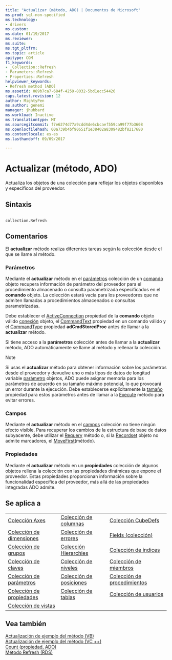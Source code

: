 ```yaml
---
title: "Actualizar (método, ADO) | Documentos de Microsoft"
ms.prod: sql-non-specified
ms.technology:
- drivers
ms.custom: 
ms.date: 01/19/2017
ms.reviewer: 
ms.suite: 
ms.tgt_pltfrm: 
ms.topic: article
apitype: COM
f1_keywords:
- _Collection::Refresh
- Parameters::Refresh
- Properties::Refresh
helpviewer_keywords:
- Refresh method [ADO]
ms.assetid: 089b7ca7-684f-4259-8032-5bd1ecc54426
caps.latest.revision: 12
author: MightyPen
ms.author: genemi
manager: jhubbard
ms.workload: Inactive
ms.translationtype: MT
ms.sourcegitcommit: f7e6274d77a9cdd4de6cbcaef559ca99f77b3608
ms.openlocfilehash: 00a739b4bf90651f1e38402a8309482bf8217680
ms.contentlocale: es-es
ms.lasthandoff: 09/09/2017

---
```

# <a name="refresh-method-ado"></a>Actualizar (método, ADO)
Actualiza los objetos de una colección para reflejar los objetos disponibles y específicos del proveedor.  
  
## <a name="syntax"></a>Sintaxis  
  
```  
  
collection.Refresh  
```  
  
## <a name="remarks"></a>Comentarios  
 El **actualizar** método realiza diferentes tareas según la colección desde el que se llame al método.  
  
### <a name="parameters"></a>Parámetros  
 Mediante el **actualizar** método en el [parámetros](../../../ado/reference/ado-api/parameters-collection-ado.md) colección de un [comando](../../../ado/reference/ado-api/command-object-ado.md) objeto recupera información de parámetro del proveedor para el procedimiento almacenado o consulta parametrizada especificados en el **comando** objeto. La colección estará vacía para los proveedores que no admiten llamadas a procedimientos almacenados o consultas parametrizadas.  
  
 Debe establecer el [ActiveConnection](../../../ado/reference/ado-api/activeconnection-property-ado.md) propiedad de la **comando** objeto válido [conexión](../../../ado/reference/ado-api/connection-object-ado.md) objeto, el [CommandText](../../../ado/reference/ado-api/commandtext-property-ado.md) propiedad en un comando válido y el [CommandType](../../../ado/reference/ado-api/commandtype-property-ado.md) propiedad **adCmdStoredProc** antes de llamar a la **actualizar** método.  
  
 Si tiene acceso a la **parámetros** colección antes de llamar a la **actualizar** método, ADO automáticamente se llame al método y rellenar la colección.  
  
> [!NOTE]
>  Si usas el **actualizar** método para obtener información sobre los parámetros desde el proveedor y devuelve uno o más tipos de datos de longitud variable [parámetro](../../../ado/reference/ado-api/parameter-object.md) objetos, ADO puede asignar memoria para los parámetros de acuerdo en su tamaño máximo potencial, lo que provocará un error durante la ejecución. Debe establecerse explícitamente la [tamaño](../../../ado/reference/ado-api/size-property-ado-parameter.md) propiedad para estos parámetros antes de llamar a la [Execute](../../../ado/reference/ado-api/execute-method-ado-command.md) método para evitar errores.  
  
### <a name="fields"></a>Campos  
 Mediante el **actualizar** método en el [campos](../../../ado/reference/ado-api/fields-collection-ado.md) colección no tiene ningún efecto visible. Para recuperar los cambios de la estructura de base de datos subyacente, debe utilizar el [Requery](../../../ado/reference/ado-api/requery-method.md) método o, si la [Recordset](../../../ado/reference/ado-api/recordset-object-ado.md) objeto no admite marcadores, el [MoveFirst](../../../ado/reference/ado-api/movefirst-movelast-movenext-and-moveprevious-methods-ado.md)(método).  
  
### <a name="properties"></a>Propiedades  
 Mediante el **actualizar** método en un **propiedades** colección de algunos objetos rellena la colección con las propiedades dinámicas que expone el proveedor. Estas propiedades proporcionan información sobre la funcionalidad específica del proveedor, más allá de las propiedades integradas ADO admite.  
  
## <a name="applies-to"></a>Se aplica a  
  
||||  
|-|-|-|  
|[Colección Axes](../../../ado/reference/ado-md-api/axes-collection-ado-md.md)|[Colección de columnas](../../../ado/reference/adox-api/columns-collection-adox.md)|[Colección CubeDefs](../../../ado/reference/ado-md-api/cubedefs-collection-ado-md.md)|  
|[Colección de dimensiones](../../../ado/reference/ado-md-api/dimensions-collection-ado-md.md)|[Colección de errores](../../../ado/reference/ado-api/errors-collection-ado.md)|[Fields (colección)](../../../ado/reference/ado-api/fields-collection-ado.md)|  
|[Colección de grupos](../../../ado/reference/adox-api/groups-collection-adox.md)|[Colección Hierarchies](../../../ado/reference/ado-md-api/hierarchies-collection-ado-md.md)|[Colección de índices](../../../ado/reference/adox-api/indexes-collection-adox.md)|  
|[Colección de claves](../../../ado/reference/adox-api/keys-collection-adox.md)|[Colección de niveles](../../../ado/reference/ado-md-api/levels-collection-ado-md.md)|[Colección de miembros](../../../ado/reference/ado-md-api/members-collection-ado-md.md)|  
|[Colección de parámetros](../../../ado/reference/ado-api/parameters-collection-ado.md)|[Colección de posiciones](../../../ado/reference/ado-md-api/positions-collection-ado-md.md)|[Colección de procedimientos](../../../ado/reference/adox-api/procedures-collection-adox.md)|  
|[Colección de propiedades](../../../ado/reference/ado-api/properties-collection-ado.md)|[Colección de tablas](../../../ado/reference/adox-api/tables-collection-adox.md)|[Colección de usuarios](../../../ado/reference/adox-api/users-collection-adox.md)|  
|[Colección de vistas](../../../ado/reference/adox-api/views-collection-adox.md)|||  
  
## <a name="see-also"></a>Vea también  
 [Actualización de ejemplo del método (VB)](../../../ado/reference/ado-api/refresh-method-example-vb.md)   
 [Actualización de ejemplo del método (VC ++)](../../../ado/reference/ado-api/refresh-method-example-vc.md)   
 [Count (propiedad, ADO)](../../../ado/reference/ado-api/count-property-ado.md)   
 [Método Refresh (RDS)](../../../ado/reference/rds-api/refresh-method-rds.md)


